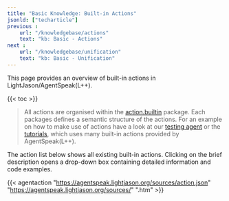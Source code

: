 ```yaml
---
title: "Basic Knowledge: Built-in Actions"
jsonld: ["techarticle"]
previous :
    url: "/knowledgebase/actions"
    text: "kb: Basic - Actions"
next :
    url: "/knowledgebase/unification"
    text: "kb: Basic - Unification"
---
```


This page provides an overview of built-in actions in LightJason/AgentSpeak(L++).

<!--more-->

{{< toc >}}

> All actions are organised within the [action.builtin](https://agentspeak.lightjason.org/sources/d7/d4b/namespaceorg_1_1lightjason_1_1agentspeak_1_1action_1_1builtin.htm) package.
> Each packages defines a semantic structure of the actions.
> For an example on how to make use of actions have a look at our [testing agent](https://github.com/LightJason/AgentSpeak/blob/master/src/test/resources/agent/complete.asl) or the [tutorials](/tutorials), which uses many built-in actions provided by AgentSpeak(L++).

The action list below shows all existing built-in actions.
Clicking on the brief description opens a drop-down box containing detailed information and code examples.

{{< agentaction "https://agentspeak.lightjason.org/sources/action.json" "https://agentspeak.lightjason.org/sources/" ".htm" >}}
